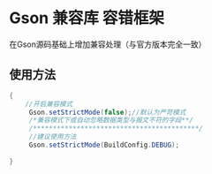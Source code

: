 # Gson 兼容库 容错框架
在Gson源码基础上增加兼容处理（与官方版本完全一致） 
## 使用方法
```java
{
	//开启兼容模式
	 Gson.setStrictMode(false);//默认为严苛模式
	 /*兼容模式下或自动忽略数据类型与报文不符的字段**/
	 /******************************************/
	 //建议使用方法
	 Gson.setStrictMode(BuildConfig.DEBUG);
	 
}
```
